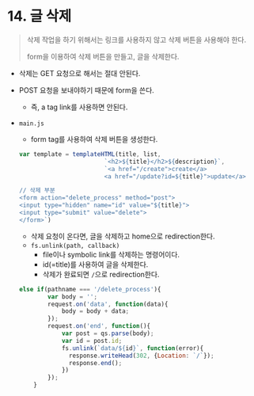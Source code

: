 # 14. 글 삭제

> 삭제 작업을 하기 위해서는 링크를 사용하지 않고 삭제 버튼을 사용해야 한다.
>
> form을 이용하여 삭제 버튼을 만들고, 글을 삭제한다.



* 삭제는 GET 요청으로 해서는 절대 안된다.

* POST 요청을 보내야하기 때문에 form을 쓴다.

  * 즉, a tag link를 사용하면 안된다.

* `main.js`

  * form tag를 사용하여 삭제 버튼을 생성한다.

  ```javascript
  var template = templateHTML(title, list, 
                          `<h2>${title}</h2>${description}`,
                          `<a href="/create">create</a> 
                          <a href="/update?id=${title}">update</a>
  
  // 삭제 부분
  <form action="delete_process" method="post">
  <input type="hidden" name="id" value="${title}">
  <input type="submit" value="delete">
  </form>`)
  ```

  * 삭제 요청이 온다면, 글을 삭제하고 home으로 redirection한다.
  * `fs.unlink(path, callback)` 
    * file이나 symbolic link를 삭제하는 명령어이다.
    * id(=title)를 사용하여 글을 삭제한다.
    * 삭제가 완료되면 `/`으로 redirection한다.

  ```javascript
  else if(pathname === '/delete_process'){
          var body = '';
          request.on('data', function(data){
              body = body + data;
          });
          request.on('end', function(){
              var post = qs.parse(body);
              var id = post.id;
              fs.unlink(`data/${id}`, function(error){
                response.writeHead(302, {Location: `/`});
                response.end();
              })
          });
      }
  ```
